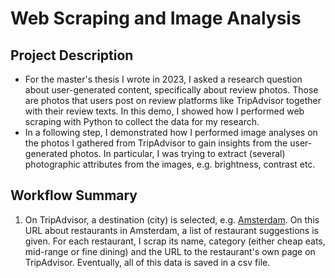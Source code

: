 # Web Scraping and Image Analysis

## Project Description
* For the master's thesis I wrote in 2023, I asked a research question about user-generated content, specifically about review photos. Those are photos that users post on review platforms like TripAdvisor together with their review texts. In this demo, I showed how I performed web scraping with Python to collect the data for my research.
* In a following step, I demonstrated how I performed image analyses on the photos I gathered from TripAdvisor to gain insights from the user-generated photos. In particular, I was trying to extract (several) photographic attributes from the images, e.g. brightness, contrast etc.

## Workflow Summary
1. On TripAdvisor, a destination (city) is selected, e.g. [Amsterdam](https://www.tripadvisor.com/Restaurants-g188590-Amsterdam_North_Holland_Province.html). On this URL about restaurants in Amsterdam, a list of restaurant suggestions is given. For each restaurant, I scrap its name, category (either cheap eats, mid-range or fine dining) and the URL to the restaurant's own page on TripAdvisor. Eventually, all of this data is saved in a csv file.
